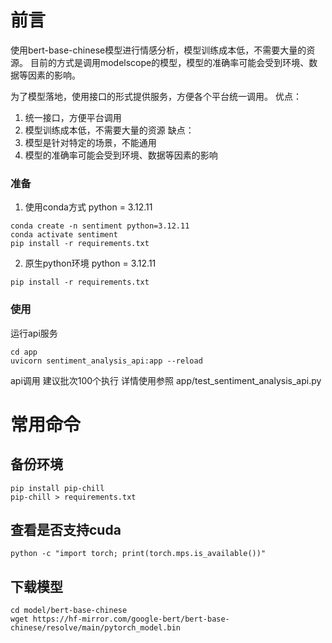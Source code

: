 # 前言
使用bert-base-chinese模型进行情感分析，模型训练成本低，不需要大量的资源。
目前的方式是调用modelscope的模型，模型的准确率可能会受到环境、数据等因素的影响。

为了模型落地，使用接口的形式提供服务，方便各个平台统一调用。
优点：
1. 统一接口，方便平台调用
2. 模型训练成本低，不需要大量的资源
缺点：
1. 模型是针对特定的场景，不能通用
2. 模型的准确率可能会受到环境、数据等因素的影响

### 准备
1. 使用conda方式
python = 3.12.11
```shell
conda create -n sentiment python=3.12.11
conda activate sentiment
pip install -r requirements.txt
```
2. 原生python环境
python = 3.12.11
```shell
pip install -r requirements.txt
```

### 使用
运行api服务
```shell
cd app
uvicorn sentiment_analysis_api:app --reload
```
api调用 建议批次100个执行
详情使用参照 app/test_sentiment_analysis_api.py



# 常用命令
## 备份环境
```shell
pip install pip-chill
pip-chill > requirements.txt
```
## 查看是否支持cuda
```shell
python -c "import torch; print(torch.mps.is_available())"
```
## 下载模型
```shell
cd model/bert-base-chinese
wget https://hf-mirror.com/google-bert/bert-base-chinese/resolve/main/pytorch_model.bin
```